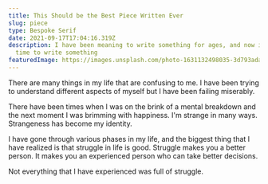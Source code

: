 ```yaml
---
title: This Should be the Best Piece Written Ever
slug: piece
type: Bespoke Serif
date: 2021-09-17T17:04:16.319Z
description: I have been meaning to write something for ages, and now is the
  time to write something
featuredImage: https://images.unsplash.com/photo-1631132498035-3d793ada5db6?ixid=MnwxMjA3fDB8MHx0b3BpYy1mZWVkfDM3fGhtZW52UWhVbXhNfHxlbnwwfHx8fA%3D%3D&ixlib=rb-1.2.1&auto=format
---
```

There are many things in my life that are confusing to me. I have been trying to understand different aspects of myself but I have been failing miserably.

There have been times when I was on the brink of a mental breakdown and the next moment I was brimming with happiness. I'm strange in many ways. Strangeness has become my identity.

I have gone through various phases in my life, and the biggest thing that I have realized is that struggle in life is good. Struggle makes you a better person. It makes you an experienced person who can take better decisions. 

Not everything that I have experienced was full of struggle.